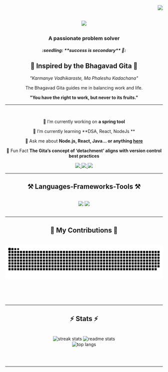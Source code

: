 <img align="right" src="https://visitor-badge.laobi.icu/badge?page_id=praveenkumar-4E2.praveenkumar-4E2" />
<h1 align="center">
    <img src="https://readme-typing-svg.herokuapp.com/?font=Righteous&size=35&center=true&vCenter=true&width=500&height=70&duration=4000&lines=Hi+There!+👋;+I'm+Praveen+Kumar!;" />
</h1>

<h3 align="center">A passionate problem solver </h3>
<h5 align="center">:seedling: **success is secondary** 🏹: </h5>

<div align="center">
  
## 🌟 Inspired by the Bhagavad Gita 🌟

_"Karmanye Vadhikaraste, Ma Phaleshu Kadachana"_

The Bhagavad Gita guides me in balancing work and life.

**"You have the right to work, but never to its fruits."**

---
  
</div>

<br/>

<div align="center">
 
 🔭 I’m currently working on **a spring tool**
 
 🌱 I’m currently learning **DSA, React, NodeJs **

💬 Ask me about **Node.js, React, Java... or anything [here](https://github.com/praveenkumar-4E2/praveenkumar-4E2/issues)**

🔄 Fun Fact **The Gita’s concept of ‘detachment’ aligns with version control best practices**

 </div>

 <div align="center"> 
  <a href="mailto:thanneerupraveenkumar@gmail.com">
    <img src="https://img.shields.io/badge/Gmail-333333?style=for-the-badge&logo=gmail&logoColor=red" />
  </a>
  <a href="https://in.linkedin.com/in/thanneeru" target="_blank">
    <img src="https://img.shields.io/badge/LinkedIn-0077B5?style=for-the-badge&logo=linkedin&logoColor=white" target="_blank" />
  </a>
  <a href="https://app.revature.com/profile/PRAVEEN829/cb9083c85e86ed54a74724a3816b5a6e" target="_blank">
     <img src="https://img.shields.io/badge/Portfolio-FF5722?style=for-the-badge&logo=todoist&logoColor=white" target="_blank" /> <!-- sqlite, safari, google-chrome are other good icon options -->
  </a>
</div>

 <hr/>
 
<h2 align="center">⚒️ Languages-Frameworks-Tools ⚒️</h2>
<br/>
<div align="center">
    <img src="https://skillicons.dev/icons?i=react,bootstrap,mui,html,css,vscode,github,figma,git,spring,maven" />
    <img src="https://skillicons.dev/icons?i=nodejs,python,javascript,typescript,express,firebase,mongodb,c,java,nextjs,mysql,flask,solidity" /><br>
</div>

<br/>
<hr/>

<div align="center">
  <h2>🐍 My Contributions 🐍</h2>
  <br>
  <img alt="snake eating my contributions" src="https://raw.githubusercontent.com/praveenkumar-4E2/praveenkumar-4E2/output/github-contribution-grid-snake.svg" />
  
  <br/><br/><br/>
</div>

<hr/>


<h2 align="center">⚡ Stats ⚡</h2>
<br>
<div align=center>
  <img width=390 src="https://github-readme-stats.vercel.app/api?username=praveenkumar-4e2&count_private=true&theme=react&border_radius=10" alt="streak stats"/>
  <img width=390 src="https://github-readme-stats.vercel.app/api?username=praveenkumar-4E2&count_private=true&show_icons=true&theme=react&rank_icon=github&border_radius=10" alt="readme stats" />
  <br/>
  <img width=400 align="center" src="https://github-readme-stats.vercel.app/api/top-langs/?username=praveenkumar-4E2&hide=HTML&langs_count=8&layout=compact&theme=react&border_radius=10&size_weight=0.5&count_weight=0.5&exclude_repo=github-readme-stats" alt="top langs" />


</div>

<br/><br/>

<hr/>

<br/>



<br/>
